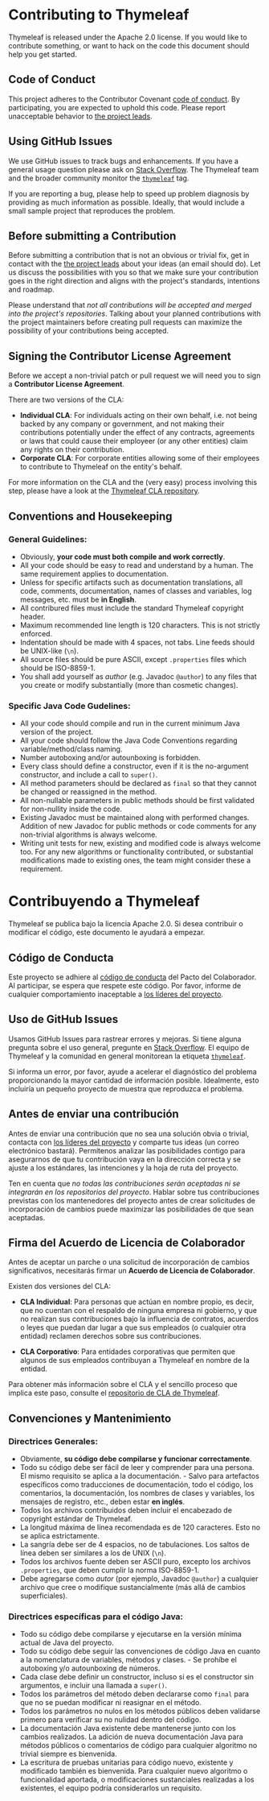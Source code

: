 # Contributing to Thymeleaf

Thymeleaf is released under the Apache 2.0 license. If you would like to
contribute something, or want to hack on the code this document should help you
get started.


## Code of Conduct

This project adheres to the Contributor Covenant
[code of conduct][code-of-coduct].
By participating, you are expected to uphold this code. Please report
unacceptable behavior to [the project leads][thymeleaf-team].


## Using GitHub Issues

We use GitHub issues to track bugs and enhancements.
If you have a general usage question please ask on
[Stack Overflow][stackoverflow].
The Thymeleaf team and the broader community monitor the 
[`thymeleaf`][stackoverflow-thymeleaf] tag.

If you are reporting a bug, please help to speed up problem diagnosis by
providing as much information as possible.
Ideally, that would include a small sample project that reproduces the problem.


## Before submitting a Contribution

Before submitting a contribution that is not an obvious or trivial fix, 
get in contact with the [the project leads][thymeleaf-team] about your
ideas (an email should do). Let us discuss the possibilities with you so that
we make sure your contribution goes in the right direction and aligns with the
project's standards, intentions and roadmap.

Please understand that *not all contributions will be accepted and merged into
the project's repositories*. Talking about your planned contributions with the
project maintainers before creating pull requests can maximize the possibility
of your contributions being accepted.



## Signing the Contributor License Agreement

Before we accept a non-trivial patch or pull request we will need you to
sign a **Contributor License Agreement**.

There are two versions of the CLA:

   * **Individual CLA**: For individuals acting on their own behalf, i.e. not
     being backed by any company or government, and not making their
     contributions potentially under the effect of any contracts, agreements or
     laws that could cause their employeer (or any other entities) claim
     any rights on their contribution.
   * **Corporate CLA**: For corporate entities allowing some of their employees
     to contribute to Thymeleaf on the entity's behalf.

For more information on the CLA and the (very easy) process involving this
step, please have a look at the [Thymeleaf CLA repository][cla].



## Conventions and Housekeeping

### General Guidelines:

  - Obviously, **your code must both compile and work correctly**.
  - All your code should be easy to read and understand by a human. The same
    requirement applies to documentation.
  - Unless for specific artifacts such as documentation translations, all
    code, comments, documentation, names of classes and variables,
    log messages, etc. must be **in English**.
  - All contribured files must include the standard Thymeleaf copyright header.
  - Maximum recommended line length is 120 characters. This is not strictly
    enforced.
  - Indentation should be made with 4 spaces, not tabs. Line feeds should be
    UNIX-like (`\n`).
  - All source files should be pure ASCII, except `.properties` files which
    should be ISO-8859-1.
  - You shall add yourself as _author_ (e.g. Javadoc `@author`) to any files
    that you create or modify substantially (more than cosmetic changes).

### Specific Java Code Gudelines:

  - All your code should compile and run in the current minimum Java version
    of the project.
  - All your code should follow the Java Code Conventions regarding
    variable/method/class naming.
  - Number autoboxing and/or autounboxing is forbidden.
  - Every class should define a constructor, even if it is the no-argument
    constructor, and include a call to `super()`.
  - All method parameters should be declared as `final` so that they cannot be
    changed or reassigned in the method.
  - All non-nullable parameters in public methods should be first validated for
    non-nullity inside the code.
  - Existing Javadoc must be maintained along with performed changes. Addition
    of new Javadoc for public methods or code comments for any non-trivial
    algorithms is always welcome.
  - Writing unit tests for new, existing and modified code is always welcome
    too. For any new algorithms or functionality contributed, or substantial
    modifications made to existing ones, the team might consider these a
    requirement.




[cla]: https://github.com/thymeleaf/thymeleaf-org/blob/CLA_CURRENT/CLA/
[code-of-coduct]: https://github.com/thymeleaf/thymeleaf-org/blob/CoC_CURRENT/CoC/THYMELEAF_CODE_OF_CONDUCT.markdown
[thymeleaf-team]: https://www.thymeleaf.org/team.html
[stackoverflow]: https://stackoverflow.com
[stackoverflow-thymeleaf]: https://stackoverflow.com/tags/thymeleaf


# Contribuyendo a Thymeleaf

Thymeleaf se publica bajo la licencia Apache 2.0. Si desea contribuir o 
modificar el código, este documento le ayudará a empezar.

## Código de Conducta

Este proyecto se adhiere al [código de conducta][code-of-coduct] del Pacto del 
Colaborador.
Al participar, se espera que respete este código. Por favor, informe de 
cualquier comportamiento inaceptable a 
[los líderes del proyecto][thymeleaf-team].

## Uso de GitHub Issues

Usamos GitHub Issues para rastrear errores y mejoras.
Si tiene alguna pregunta sobre el uso general, pregunte en
[Stack Overflow][stackoverflow].
El equipo de Thymeleaf y la comunidad en general monitorean la etiqueta
[`thymeleaf`][stackoverflow-thymeleaf].

Si informa un error, por favor, ayude a acelerar el diagnóstico del problema 
proporcionando la mayor cantidad de información posible. Idealmente, esto 
incluiría un pequeño proyecto de muestra que reproduzca el problema.

## Antes de enviar una contribución

Antes de enviar una contribución que no sea una solución obvia o trivial, 
contacta con [los líderes del proyecto][thymeleaf-team] y comparte tus ideas (un 
correo electrónico bastará). Permítenos analizar las posibilidades contigo para 
asegurarnos de que tu contribución vaya en la dirección correcta y se ajuste a 
los estándares, las intenciones y la hoja de ruta del proyecto.

Ten en cuenta que *no todas las contribuciones serán aceptadas ni se integrarán 
en los repositorios del proyecto*. Hablar sobre tus contribuciones previstas con 
los mantenedores del proyecto antes de crear solicitudes de incorporación de 
cambios puede maximizar las posibilidades de que sean aceptadas.

## Firma del Acuerdo de Licencia de Colaborador

Antes de aceptar un parche o una solicitud de incorporación de cambios 
significativos, necesitarás firmar un **Acuerdo de Licencia de Colaborador**.

Existen dos versiones del CLA:

* **CLA Individual**: Para personas que actúan en nombre propio, es decir, que 
  no cuentan con el respaldo de ninguna empresa ni gobierno, y que no realizan 
  sus contribuciones bajo la influencia de contratos, acuerdos o leyes que 
  puedan dar lugar a que sus empleados (o cualquier otra entidad) reclamen 
  derechos sobre sus contribuciones.

* **CLA Corporativo**: Para entidades corporativas que permiten que algunos de 
  sus empleados contribuyan a Thymeleaf en nombre de la entidad.

Para obtener más información sobre el CLA y el sencillo proceso que implica este 
paso, consulte el [repositorio de CLA de Thymeleaf][cla].

## Convenciones y Mantenimiento

### Directrices Generales:

- Obviamente, **su código debe compilarse y funcionar correctamente**.
- Todo su código debe ser fácil de leer y comprender para una persona. El mismo 
  requisito se aplica a la documentación. - Salvo para artefactos específicos 
  como traducciones de documentación, todo el código, los comentarios, la 
  documentación, los nombres de clases y variables, los mensajes de registro, 
  etc., deben estar **en inglés**.
- Todos los archivos contribuidos deben incluir el encabezado de copyright 
  estándar de Thymeleaf.
- La longitud máxima de línea recomendada es de 120 caracteres. Esto no se 
  aplica estrictamente.
- La sangría debe ser de 4 espacios, no de tabulaciones. Los saltos de línea 
  deben ser similares a los de UNIX (`\n`).
- Todos los archivos fuente deben ser ASCII puro, excepto los archivos 
  `.properties`, que deben cumplir la norma ISO-8859-1.
- Debe agregarse como _autor_ (por ejemplo, Javadoc `@author`) a cualquier 
  archivo que cree o modifique sustancialmente (más allá de cambios 
  superficiales).

### Directrices específicas para el código Java:

- Todo su código debe compilarse y ejecutarse en la versión mínima actual de 
  Java del proyecto.
- Todo su código debe seguir las convenciones de código Java en cuanto a la 
  nomenclatura de variables, métodos y clases. - Se prohíbe el autoboxing y/o 
  autounboxing de números.
- Cada clase debe definir un constructor, incluso si es el constructor sin 
  argumentos, e incluir una llamada a `super()`.
- Todos los parámetros del método deben declararse como `final` para que no se 
  puedan modificar ni reasignar en el método.
- Todos los parámetros no nulos en los métodos públicos deben validarse primero 
  para verificar su no nulidad dentro del código.
- La documentación Java existente debe mantenerse junto con los cambios 
  realizados. La adición de nueva documentación Java para métodos públicos o 
  comentarios de código para cualquier algoritmo no trivial siempre es 
  bienvenida.
- La escritura de pruebas unitarias para código nuevo, existente y modificado 
  también es bienvenida. Para cualquier nuevo algoritmo o funcionalidad 
  aportada, o modificaciones sustanciales realizadas a los existentes, el equipo 
  podría considerarlos un requisito.

[cla]: https://github.com/thymeleaf/thymeleaf-org/blob/CLA_CURRENT/CLA/
[código de producto]: https://github.com/thymeleaf/thymeleaf-org/blob/CoC_CURRENT/CoC/THYMELEAF_CODE_OF_CONDUCT.markdown
[equipo de thymeleaf]: https://www.thymeleaf.org/team.html
[stackoverflow]: https://stackoverflow.com
[stackoverflow-thymeleaf]: https://stackoverflow.com/tags/thymeleaf